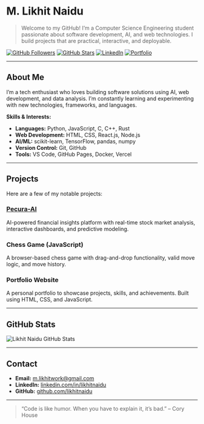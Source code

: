# M. Likhit Naidu

> Welcome to my GitHub! I’m a Computer Science Engineering student passionate about software development, AI, and web technologies. I build projects that are practical, interactive, and deployable.  

[![GitHub Followers](https://img.shields.io/github/followers/likhitnaidu?style=social)](https://github.com/likhitnaidu)
[![GitHub Stars](https://img.shields.io/github/stars/likhitnaidu?style=social)](https://github.com/likhitnaidu)
[![LinkedIn](https://img.shields.io/badge/LinkedIn-0077B5?style=social&logo=linkedin)](https://linkedin.com/in/mlikhitnaidu)
[![Portfolio](https://img.shields.io/badge/Portfolio-Website-blue)](https://likhitnaidu.github.io)

---

## About Me
I’m a tech enthusiast who loves building software solutions using AI, web development, and data analysis. I’m constantly learning and experimenting with new technologies, frameworks, and languages.  

**Skills & Interests:**  
- **Languages:** Python, JavaScript, C, C++, Rust  
- **Web Development:** HTML, CSS, React.js, Node.js  
- **AI/ML:** scikit-learn, TensorFlow, pandas, numpy  
- **Version Control:** Git, GitHub  
- **Tools:** VS Code, GitHub Pages, Docker, Vercel  

---

## Projects
Here are a few of my notable projects:

### [Pecura-AI](https://github.com/likhitnaidu/Pecura-AI)
AI-powered financial insights platform with real-time stock market analysis, interactive dashboards, and predictive modeling.

### Chess Game (JavaScript)
A browser-based chess game with drag-and-drop functionality, valid move logic, and move history.

### Portfolio Website
A personal portfolio to showcase projects, skills, and achievements. Built using HTML, CSS, and JavaScript.

---

## GitHub Stats
![Likhit Naidu GitHub Stats](https://github-readme-stats.vercel.app/api?username=mlikhitnaidu&show_icons=true&theme=radical)

---

## Contact
- **Email:** m.likhitwork@gmail.com  
- **LinkedIn:** [linkedin.com/in/likhitnaidu](https://linkedin.com/in/likhitnaidu)  
- **GitHub:** [github.com/likhitnaidu](https://github.com/likhitnaidu)  

---

> “Code is like humor. When you have to explain it, it’s bad.” – Cory House
